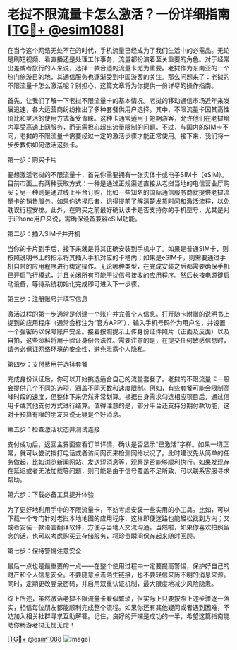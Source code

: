 # 老挝不限流量卡怎么激活？一份详细指南[[TG💪+ @esim1088](https://t.me/s/esim1088)]

在当今这个网络无处不在的时代，手机流量已经成为了我们生活中的必需品。无论是刷短视频、看直播还是处理工作事务，流量都扮演着至关重要的角色。对于经常出差或者旅行的人来说，选择一款合适的流量卡尤为重要。老挝作为东南亚的一个热门旅游目的地，其通信服务也逐渐受到中国游客的关注。那么问题来了：老挝的不限流量卡怎么激活呢？别担心，这篇文章将为你提供一份详尽的操作指南。

首先，让我们了解一下老挝不限流量卡的基本情况。老挝的移动通信市场近年来发展迅速，各大运营商纷纷推出了多种套餐供用户选择。其中，不限流量卡因其高性价比和灵活的使用方式备受青睐。这种卡通常适用于短期游客，允许他们在老挝境内享受高速上网服务，而无需担心超出流量限制的问题。不过，与国内的SIM卡不同，老挝的不限流量卡需要经过一定的激活步骤才能正常使用。接下来，我们将一步步教你如何激活这张卡。

第一步：购买卡片

要想激活老挝的不限流量卡，首先你需要拥有一张实体卡或电子SIM卡（eSIM）。目前市面上有两种获取方式：一种是通过正规渠道直接从老挝当地的电信营业厅购买；另一种则是通过线上平台订购，比如一些知名的国际通信服务商就提供老挝流量卡的销售服务。如果你选择后者，记得提前了解清楚发货时间和激活流程，以免耽误行程安排。此外，在购买之前最好确认该卡是否支持你的手机型号，尤其是对于iPhone用户来说，需确保设备兼容eSIM功能。

第二步：插入SIM卡并开机

当你的卡片到手后，接下来就是将其正确安装到手机中了。如果是普通SIM卡，则按照说明书上的指示将其插入手机对应的卡槽内；如果是eSIM卡，则需要通过手机自带的应用程序进行绑定操作。无论哪种类型，在完成安装之后都需要确保手机已开启飞行模式，并且关闭所有可能干扰信号接收的应用程序。然后长按电源键启动设备，等待系统初始化完成即可进入下一步骤。

第三步：注册账号并填写信息

激活过程的第一步通常是创建一个账户并完善个人信息。打开随卡附赠的说明书上提到的应用程序（通常会标注为“官方APP”），输入手机号码作为用户名，并设置一个强密码以保障账户安全。接着按照提示上传身份证件照片（正面及反面）以及自拍，这些资料将用于验证身份合法性。需要注意的是，在提交任何敏感信息时，请务必保证网络环境的安全性，避免泄露个人隐私。

第四步：支付费用并选择套餐

完成身份认证后，你可以开始挑选适合自己的流量套餐了。老挝的不限流量卡一般会提供几个不同的选项，涵盖不同天数和速度限制。例如，有些套餐可能会限制高峰时段的速度，但整体下来仍然非常划算。根据自身需求勾选相应项目后，通过信用卡或其他支付方式进行结算。值得注意的是，部分平台还支持分期付款功能，这对于预算有限的朋友来说无疑是个好消息。

第五步：检查激活状态并测试连接

支付成功后，返回主界面查看订单详情，确认是否显示“已激活”字样。如果一切正常，就可以尝试拨打电话或者访问网页来检测网络状况了。此时建议先从简单的任务做起，比如浏览新闻网站、发送短消息等，观察是否能够顺利执行。如果发现存在延迟或者无法加载等问题，则可能是由于信号覆盖不足所致，可以联系客服寻求帮助。

第六步：下载必备工具提升体验

为了更好地利用手中的不限流量卡，不妨考虑安装一些实用的小工具。比如，可以下载一个专门针对老挝本地地图的应用程序，这样即便迷路也能轻松找到方向；又或者安装一款语言翻译软件，方便与当地人交流沟通。当然啦，如果你喜欢拍照留念的话，也可以考虑购买云存储服务，将珍贵瞬间保存起来随时回顾。

第七步：保持警惕注意安全

最后一点也是最重要的一点——在整个使用过程中一定要提高警惕，保护好自己的财产和个人信息安全。不要随意点击陌生链接，也不要轻信来历不明的消息来源。同时，定期更改登录密码，并启用双重认证机制，最大限度地减少风险隐患。

综上所述，虽然激活老挝不限流量卡看似繁琐，但实际上只要按照上述步骤逐一落实，相信每位朋友都能顺利完成整个流程。如果你还有其他疑问或者遇到困难，不妨加入相关社群寻求互助解答。记住，良好的开端是成功的一半，希望这篇指南能助你畅游老挝无忧无虑！

[[TG💪+ @esim1088](https://t.me/s/esim1088) ![Image](https://i.postimg.cc/4NQfJmqS/Snipaste-2025-05-13-00-14-12.png)]